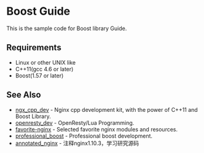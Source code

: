 # Boost Guide
This is the sample code for Boost library Guide.

## Requirements
* Linux or other UNIX like
* C++11(gcc 4.6 or later)
* Boost(1.57 or later)

## See Also
* [ngx_cpp_dev](https://github.com/chronolaw/ngx_cpp_dev) - Nginx cpp development kit, with the power of C++11 and Boost Library.
* [openresty_dev](https://github.com/chronolaw/openresty_dev) - OpenResty/Lua Programming.
* [favorite-nginx](https://github.com/chronolaw/favorite-nginx) - Selected favorite nginx modules and resources.
* [professional_boost](https://github.com/chronolaw/professional_boost.git) - Professional boost development.
* [annotated_nginx](https://github.com/chronolaw/annotated_nginx) - 注释nginx1.10.3，学习研究源码
